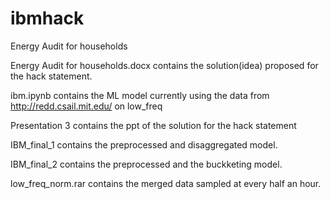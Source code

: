 # ibmhack
Energy Audit for households

Energy Audit for households.docx contains the solution(idea) proposed for the hack statement.

ibm.ipynb contains the ML model currently using the data from http://redd.csail.mit.edu/ on low_freq

Presentation 3 contains the ppt of the solution for the hack statement

IBM_final_1 contains the preprocessed and disaggregated model.

IBM_final_2 contains the preprocessed and the buckketing model.

low_freq_norm.rar contains the merged data sampled at every half an hour. 
